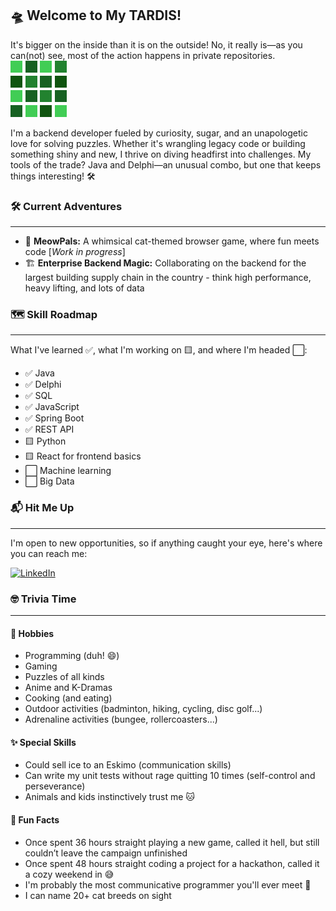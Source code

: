 ## 🛸 Welcome to My TARDIS!

It's bigger on the inside than it is on the outside! No, it really is—as you can(not) see, most of the action happens in private repositories. ![contribution graph](assets/contributions.png)

I'm a backend developer fueled by curiosity, sugar, and an unapologetic love for solving puzzles. Whether it's wrangling legacy code or building something shiny and new, I thrive on diving headfirst into challenges. My tools of the trade? Java and Delphi—an unusual combo, but one that keeps things interesting! 🛠️


### 🛠️ Current Adventures
---
-   🐾 **MeowPals:** A whimsical cat-themed browser game, where fun meets code [_Work in progress_]
-   🏗️ **Enterprise Backend Magic:** Collaborating on the backend for the largest building supply chain in the country - think high performance, heavy lifting, and lots of data


### 🗺️ Skill Roadmap
---
What I've learned ✅, what I'm working on 🟨, and where I'm headed ⬜:

-   ✅ Java
-   ✅ Delphi
-   ✅ SQL
-   ✅ JavaScript
-   ✅ Spring Boot
-   ✅ REST API
-   🟨 Python
-   🟨 React for frontend basics
-   ⬜ Machine learning
-   ⬜ Big Data



### 📬 Hit Me Up
---
I'm open to new opportunities, so if anything caught your eye, here's where you can reach me:

[![LinkedIn](https://img.shields.io/badge/LinkedIn-Connect-blue?style=for-the-badge&logo=linkedin)](https://www.linkedin.com/in/hana-zahalkova/)


### 🤓 Trivia Time
---
#### 🎯 Hobbies
-   Programming (duh! 😄)
-   Gaming
-   Puzzles of all kinds
-   Anime and K-Dramas
-   Cooking (and eating)
-   Outdoor activities (badminton, hiking, cycling, disc golf...)
-   Adrenaline activities (bungee, rollercoasters...)

#### ✨ Special Skills
-   Could sell ice to an Eskimo (communication skills) 
-   Can write my unit tests without rage quitting 10 times (self-control and perseverance)
-   Animals and kids instinctively trust me 🐱

#### 🎤 Fun Facts
-   Once spent 36 hours straight playing a new game, called it hell, but still couldn’t leave the campaign unfinished
-   Once spent 48 hours straight coding a project for a hackathon, called it a cozy weekend in 😅
-   I'm probably the most communicative programmer you'll ever meet 📢
-   I can name 20+ cat breeds on sight
